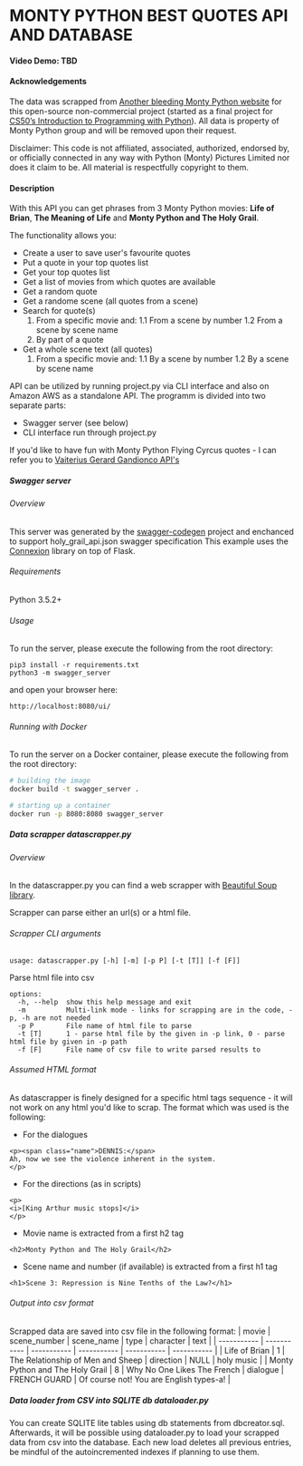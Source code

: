 # MONTY PYTHON BEST QUOTES API AND DATABASE

#### Video Demo:  TBD <URL HERE>

#### Acknowledgements
The data was scrapped from [Another bleeding Monty Python website](http://montypython.50webs.com/) for this open-source non-commercial project (started as a final project for [CS50’s Introduction to Programming with Python](https://cs50.harvard.edu/python/2022/project/)). All data is property of Monty Python group and will be removed upon their request.

Disclaimer: This code is not affiliated, associated, authorized, endorsed by, or officially connected in any way with Python (Monty) Pictures Limited nor does it claim to be. All material is respectfully copyright to them.

#### Description
With this API you can get phrases from 3 Monty Python movies: **Life of Brian**, **The Meaning of Life** and **Monty Python and The Holy Grail**.

The functionality allows you:
* Create a user to save user's favourite quotes
* Put a quote in your top quotes list
* Get your top quotes list
* Get a list of movies from which quotes are available
* Get a random quote
* Get a randome scene (all quotes from a scene)
* Search for quote(s)
    1. From a specific movie and:
     1.1 From a scene by number
     1.2 From a scene by scene name
    2. By part of a quote
* Get a whole scene text (all quotes)
    1. From a specific movie and:
        1.1 By a scene by number
        1.2 By a scene by scene name

API can be utilized by running project.py via CLI interface and also on Amazon AWS as a standalone API.
The programm is divided into two separate parts:
* Swagger server (see below)
* CLI interface run through project.py

If you'd like to have fun with Monty Python Flying Cyrcus quotes - I can refer you to [Vaiterius
Gerard Gandionco API's](https://github.com/Vaiterius/Monty-Pythons-Flying-API/blob/main/README.md)

##### Swagger server

###### Overview
This server was generated by the [swagger-codegen](https://github.com/swagger-api/swagger-codegen) project and enchanced to support holy_grail_api.json swagger specification
This example uses the [Connexion](https://github.com/zalando/connexion) library on top of Flask.

###### Requirements
Python 3.5.2+

###### Usage
To run the server, please execute the following from the root directory:

```
pip3 install -r requirements.txt
python3 -m swagger_server
```

and open your browser here:

```
http://localhost:8080/ui/
```
###### Running with Docker

To run the server on a Docker container, please execute the following from the root directory:

```bash
# building the image
docker build -t swagger_server .

# starting up a container
docker run -p 8080:8080 swagger_server
```

##### Data scrapper datascrapper.py

###### Overview
In the datascrapper.py you can find a web scrapper with [Beautiful Soup library](https://www.crummy.com/software/BeautifulSoup/bs4/doc/#).

Scrapper can parse either an url(s) or a html file.

###### Scrapper CLI arguments
```
usage: datascrapper.py [-h] [-m] [-p P] [-t [T]] [-f [F]]
```
Parse html file into csv
```
options:
  -h, --help  show this help message and exit
  -m          Multi-link mode - links for scrapping are in the code, -p, -h are not needed
  -p P        File name of html file to parse
  -t [T]      1 - parse html file by the given in -p link, 0 - parse html file by given in -p path
  -f [F]      File name of csv file to write parsed results to
```

###### Assumed HTML format

As datascrapper is finely designed for a specific html tags sequence - it will not work on any html you'd like to scrap.
The format which was used is the following:

* For the dialogues
```
<p><span class="name">DENNIS:</span>
Ah, now we see the violence inherent in the system.
</p>
```
* For the directions (as in scripts)
```
<p>
<i>[King Arthur music stops]</i>
</p>
```
* Movie name is extracted from a first h2 tag
```
<h2>Monty Python and The Holy Grail</h2>
```
* Scene name and number (if available) is extracted from a first h1 tag
```
<h1>Scene 3: Repression is Nine Tenths of the Law?</h1>
```

###### Output into csv format

Scrapped data are saved into csv file in the following format:
| movie | scene_number | scene_name | type | character | text |
| ----------- | ----------- | ----------- | ----------- | ----------- | ----------- |
| Life of Brian | 1 | The Relationship of Men and Sheep | direction | NULL | holy music |
| Monty Python and The Holy Grail | 8 | Why No One Likes The French | dialogue | FRENCH GUARD | Of course not! You are English types-a! |

##### Data loader from CSV into SQLITE db dataloader.py

You can create SQLITE lite tables using db statements from dbcreator.sql. Afterwards, it will be possible using dataloader.py to load your scrapped data from csv into the database. Each new load deletes all previous entries, be mindful of the autoincremented indexes if planning to use them.